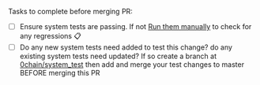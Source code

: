 Tasks to complete before merging PR:
- [ ]  Ensure system tests are passing. If not [Run them manually](https://github.com/0chain/0chain/actions/workflows/system_tests.yml) to check for any regressions :clipboard:
- [ ]  Do any new system tests need added to test this change? do any existing system tests need updated? If so create a branch at [0chain/system_test](https://github.com/0chain/system_test) then add and merge your test changes to master BEFORE merging this PR
